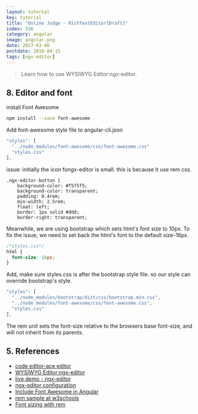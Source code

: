 ```yaml
---
layout: tutorial
key: tutorial
title: "Online Judge - RichTextEditor[Draft]"
index: 336
category: angular
image: angular.png
date: 2017-03-06
postdate: 2018-04-15
tags: [ngx-editor]
---
```


> Learn how to use WYSIWYG Editor:ngx-editor.

## 8. Editor and font

install Font Awesome
```sh
npm install --save font-awesome
```
Add font-awesome style file to angular-cli.json
```javascript
"styles": [
  "../node_modules/font-awesome/css/font-awesome.css"
  "styles.css"
],
```



issue: initially the icon fongx-editor is small. this is because it use rem css.
```raw
.ngx-editor-button {
    background-color: #f5f5f5;
    background-color: transparent;
    padding: 0.4rem;
    min-width: 2.5rem;
    float: left;
    border: 1px solid #ddd;
    border-right: transparent;
```

Meanwhile, we are using bootstrap which sets html's font size to 10px. To fix the issue, we need to set back the html's font to the default size-16px.
```css
/*styles.css*/
html {
  font-size: 16px;
}
```
Add, make sure styles.css is after the bootstrap style file. so our style can override bootstrap's style.
```javascript
"styles": [
  "../node_modules/bootstrap/dist/css/bootstrap.min.css",
  "../node_modules/font-awesome/css/font-awesome.css",
  "styles.css"
],
```
The rem unit sets the font-size relative to the browsers base font-size, and will not inherit from its parents.


## 5. References
* [code editor-ace editor](https://github.com/fxmontigny/ng2-ace-editor)
* [WYSIWYG Editor:ngx-editor](https://github.com/Sibiraj-S/ngx-editor)
* [live demo - ngx-editor](https://ngx-editor.stackblitz.io/)
* [ngx-editor configuration](https://sibiraj-s.github.io/ngx-editor/additional-documentation/configuration.html)
* [Include Font Awesome in Angular](https://github.com/angular/angular-cli/blob/master/docs/documentation/stories/include-font-awesome.md)
* [rem sample at w3schools](https://www.w3schools.com/cssref/tryit.asp?filename=trycss_unit_rem)
* [Font sizing with rem](https://snook.ca/archives/html_and_css/font-size-with-rem)
